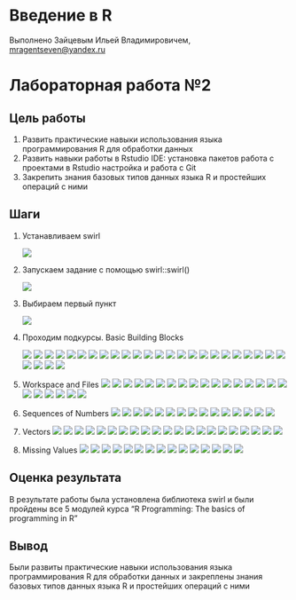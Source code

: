 # Введение в R
Выполнено Зайцевым Ильей Владимировичем, mragentseven@yandex.ru

# Лабораторная работа №2

## Цель работы

1.  Развить практические навыки использования языка программирования R
    для обработки данных
2.  Развить навыки работы в Rstudio IDE: установка пакетов работа с
    проектами в Rstudio настройка и работа с Git
3.  Закрепить знания базовых типов данных языка R и простейших операций
    с ними

## Шаги

1.  Устанавливаем swirl

    ![](img/1.png)

2.  Запускаем задание с помощью swirl::swirl()

    ![](img/2.png)

3.  Выбираем первый пункт

    ![](img/3.png)

4.  Проходим подкурсы. Basic Building Blocks

    ![](img/4.png) ![](img/5.png) ![](img/6.png) ![](img/7.png)
    ![](img/8.png) ![](img/9.png) ![](img/10.png) ![](img/11.png)
    ![](img/12.png) ![](img/13.png) ![](img/14.png) ![](img/15.png)
    ![](img/16.png) ![](img/17.png) ![](img/18.png) ![](img/19.png)
    ![](img/19.png) ![](img/20.png) ![](img/21.png) ![](img/22.png)
    ![](img/23.png) ![](img/24.png) ![](img/25.png) ![](img/26.png)
    ![](img/27.png) ![](img/28.png) ![](img/29.png) ![](img/30.png)

5.  Workspace and Files ![](img/31.png) ![](img/32.png) ![](img/33.png)
    ![](img/34.png) ![](img/35.png) ![](img/36.png) ![](img/37.png)
    ![](img/38.png) ![](img/39.png) ![](img/40.png) ![](img/41.png)
    ![](img/42.png) ![](img/43.png) ![](img/44.png) ![](img/45.png)
    ![](img/46.png) ![](img/47.png) ![](img/48.png) ![](img/49.png)
    ![](img/50.png) ![](img/51.png) ![](img/52.png) ![](img/53.png)

6.  Sequences of Numbers ![](img/54.png) ![](img/55.png) ![](img/56.png)
    ![](img/57.png) ![](img/58.png) ![](img/59.png) ![](img/60.png)
    ![](img/61.png) ![](img/62.png) ![](img/63.png) ![](img/64.png)
    ![](img/65.png) ![](img/66.png) ![](img/67.png) ![](img/68.png)

7.  Vectors ![](img/69.png) ![](img/70.png) ![](img/71.png)
    ![](img/72.png) ![](img/73.png) ![](img/74.png) ![](img/75.png)
    ![](img/76.png) ![](img/77.png) ![](img/78.png) ![](img/79.png)
    ![](img/80.png) ![](img/81.png) ![](img/82.png) ![](img/83.png)
    ![](img/84.png) ![](img/85.png) ![](img/87.png) ![](img/88.png)
    ![](img/89.png) ![](img/90.png)

8.  Missing Values ![](img/91.png) ![](img/92.png) ![](img/93.png)
    ![](img/94.png) ![](img/95.png) ![](img/96.png) ![](img/97.png)
    ![](img/98.png) ![](img/99.png) ![](img/100.png) ![](img/101.png)
    ![](img/102.png) ![](img/103.png) ![](img/104.png) ![](img/105.png)

## Оценка результата

В результате работы была установлена библиотека swirl и были пройдены
все 5 модулей курса “R Programming: The basics of programming in R”

## Вывод

Были развиты практические навыки использования языка программирования R
для обработки данных и закреплены знания базовых типов данных языка R и
простейших операций с ними
